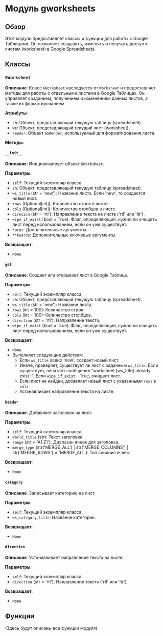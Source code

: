 # Модуль gworksheets

## Обзор

Этот модуль предоставляет классы и функции для работы с Google Таблицами. Он позволяет создавать, изменять и получать доступ к листам (worksheet) в Google Spreadsheets.

## Классы

### `GWorksheet`

**Описание**: Класс `GWorksheet` наследуется от `Worksheet` и предоставляет методы для работы с отдельными листами в Google Таблицах.  Он управляет созданием, получением и изменением данных листов, а также их форматированием.

**Атрибуты**:

- `sh`: Объект, представляющий текущую таблицу (spreadsheet).
- `ws`: Объект, представляющий текущий лист (worksheet).
- `render`: Объект `GSRender`, используемый для форматирования листа.

**Методы**:

#### `__init__`

**Описание**: Инициализирует объект `GWorksheet`.

**Параметры**:

- `self`: Текущий экземпляр класса.
- `sh`: Объект, представляющий текущую таблицу (spreadsheet).
- `ws_title` (str = 'new'): Название листа. Если 'new', то создается новый лист.
- `rows` (Optional[int]): Количество строк в листе.
- `cols` (Optional[int]): Количество столбцов в листе.
- `direcion` (str = 'rtl'): Направление текста на листе ('rtl' или 'ltr').
- `wipe_if_exist` (bool = True): Флаг, определяющий, нужно ли очищать лист перед использованием, если он уже существует.
- `*args`: Дополнительные аргументы.
- `**kwards`: Дополнительные ключевые аргументы.

**Возвращает**:
- `None`

#### `get`

**Описание**: Создает или открывает лист в Google Таблице.

**Параметры**:

- `self`: Текущий экземпляр класса.
- `sh`: Объект, представляющий текущую таблицу (spreadsheet).
- `ws_title` (str = 'new'): Название листа.
- `rows` (int = 100): Количество строк.
- `cols` (int = 100): Количество столбцов.
- `direction` (str = 'rtl'): Направление текста.
- `wipe_if_exist` (bool = True): Флаг, определяющий, нужно ли очищать лист перед использованием, если он уже существует.

**Возвращает**:
- `None`
- Выполняет следующие действия:
    - Если `ws_title` равно 'new', создает новый лист.
    - Иначе, проверяет, существует ли лист с заданным `ws_title`. Если существует, печатает сообщение "worksheet {ws_title} already exist !". Если `wipe_if_exist` - True, очищает лист.
    - Если лист не найден, добавляет новый лист с указанными `rows` и `cols`.
    - Устанавливает направление текста на листе.


#### `header`

**Описание**: Добавляет заголовок на лист.

**Параметры**:

- `self`: Текущий экземпляр класса.
- `world_title` (str): Текст заголовка.
- `range` (str = 'A1:Z1'): Диапазон ячеек для заголовка.
- `merge_type` (str('MERGE_ALL') | str('MERGE_COLUMNS') | str('MERGE_ROWS') = 'MERGE_ALL'): Тип слияния ячеек.

**Возвращает**:
- `None`


#### `category`

**Описание**: Записывает категорию на лист.

**Параметры**:

- `self`: Текущий экземпляр класса.
- `ws_category_title`: Название категории.

**Возвращает**:
- `None`

#### `direction`

**Описание**: Устанавливает направление текста на листе.

**Параметры**:

- `self`: Текущий экземпляр класса.
- `direction` (str = 'rtl'): Направление текста ('rtl' или 'ltr').

**Возвращает**:
- `None`


## Функции

(Здесь будут описаны все функции модуля)